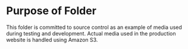 # Purpose of Folder

This folder is committed to source control as an example of media used during testing and development. Actual media used in the production website is handled using Amazon S3.
